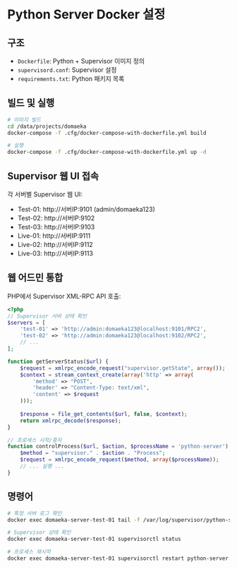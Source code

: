 # Python Server Docker 설정

## 구조
- `Dockerfile`: Python + Supervisor 이미지 정의
- `supervisord.conf`: Supervisor 설정
- `requirements.txt`: Python 패키지 목록

## 빌드 및 실행

```bash
# 이미지 빌드
cd /data/projects/domaeka
docker-compose -f .cfg/docker-compose-with-dockerfile.yml build

# 실행
docker-compose -f .cfg/docker-compose-with-dockerfile.yml up -d
```

## Supervisor 웹 UI 접속

각 서버별 Supervisor 웹 UI:
- Test-01: http://서버IP:9101 (admin/domaeka123)
- Test-02: http://서버IP:9102
- Test-03: http://서버IP:9103
- Live-01: http://서버IP:9111
- Live-02: http://서버IP:9112
- Live-03: http://서버IP:9113

## 웹 어드민 통합

PHP에서 Supervisor XML-RPC API 호출:

```php
<?php
// Supervisor 서버 상태 확인
$servers = [
    'test-01' => 'http://admin:domaeka123@localhost:9101/RPC2',
    'test-02' => 'http://admin:domaeka123@localhost:9102/RPC2',
    // ...
];

function getServerStatus($url) {
    $request = xmlrpc_encode_request("supervisor.getState", array());
    $context = stream_context_create(array('http' => array(
        'method' => "POST",
        'header' => "Content-Type: text/xml",
        'content' => $request
    )));
    
    $response = file_get_contents($url, false, $context);
    return xmlrpc_decode($response);
}

// 프로세스 시작/중지
function controlProcess($url, $action, $processName = 'python-server') {
    $method = "supervisor." . $action . "Process";
    $request = xmlrpc_encode_request($method, array($processName));
    // ... 실행 ...
}
```

## 명령어

```bash
# 특정 서버 로그 확인
docker exec domaeka-server-test-01 tail -f /var/log/supervisor/python-server.out.log

# Supervisor 상태 확인
docker exec domaeka-server-test-01 supervisorctl status

# 프로세스 재시작
docker exec domaeka-server-test-01 supervisorctl restart python-server
```